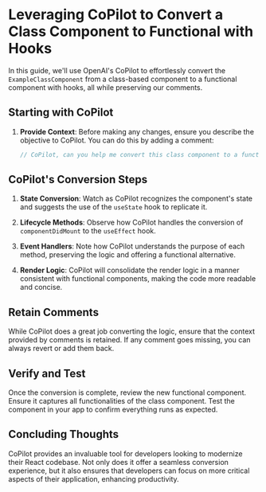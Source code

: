 # Leveraging CoPilot to Convert a Class Component to Functional with Hooks

In this guide, we'll use OpenAI's CoPilot to effortlessly convert the `ExampleClassComponent` from a class-based component to a functional component with hooks, all while preserving our comments.

## Starting with CoPilot

1. **Provide Context**: Before making any changes, ensure you describe the objective to CoPilot. You can do this by adding a comment:
    ```javascript
    // CoPilot, can you help me convert this class component to a functional component with hooks?
    ```

## CoPilot's Conversion Steps

1. **State Conversion**: Watch as CoPilot recognizes the component's state and suggests the use of the `useState` hook to replicate it.

2. **Lifecycle Methods**: Observe how CoPilot handles the conversion of `componentDidMount` to the `useEffect` hook.

3. **Event Handlers**: Note how CoPilot understands the purpose of each method, preserving the logic and offering a functional alternative.

4. **Render Logic**: CoPilot will consolidate the render logic in a manner consistent with functional components, making the code more readable and concise.

## Retain Comments

While CoPilot does a great job converting the logic, ensure that the context provided by comments is retained. If any comment goes missing, you can always revert or add them back.

## Verify and Test

Once the conversion is complete, review the new functional component. Ensure it captures all functionalities of the class component. Test the component in your app to confirm everything runs as expected.

## Concluding Thoughts

CoPilot provides an invaluable tool for developers looking to modernize their React codebase. Not only does it offer a seamless conversion experience, but it also ensures that developers can focus on more critical aspects of their application, enhancing productivity.

